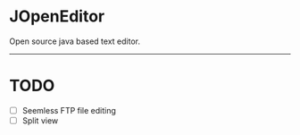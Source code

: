 # JOpenEditor
Open source java based text editor.


___
# TODO
- [ ] Seemless FTP file editing
- [ ] Split view
